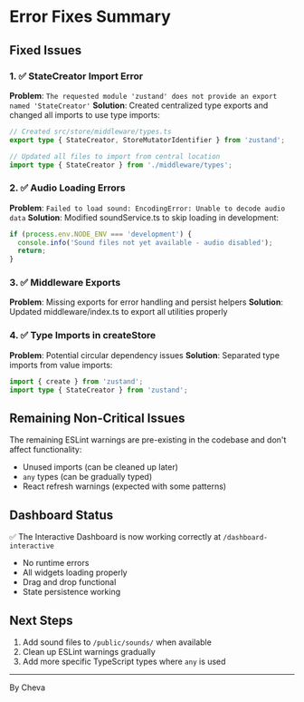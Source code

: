 # Error Fixes Summary

## Fixed Issues

### 1. ✅ StateCreator Import Error
**Problem**: `The requested module 'zustand' does not provide an export named 'StateCreator'`
**Solution**: Created centralized type exports and changed all imports to use type imports:
```typescript
// Created src/store/middleware/types.ts
export type { StateCreator, StoreMutatorIdentifier } from 'zustand';

// Updated all files to import from central location
import type { StateCreator } from './middleware/types';
```

### 2. ✅ Audio Loading Errors
**Problem**: `Failed to load sound: EncodingError: Unable to decode audio data`
**Solution**: Modified soundService.ts to skip loading in development:
```typescript
if (process.env.NODE_ENV === 'development') {
  console.info('Sound files not yet available - audio disabled');
  return;
}
```

### 3. ✅ Middleware Exports
**Problem**: Missing exports for error handling and persist helpers
**Solution**: Updated middleware/index.ts to export all utilities properly

### 4. ✅ Type Imports in createStore
**Problem**: Potential circular dependency issues
**Solution**: Separated type imports from value imports:
```typescript
import { create } from 'zustand';
import type { StateCreator } from 'zustand';
```

## Remaining Non-Critical Issues

The remaining ESLint warnings are pre-existing in the codebase and don't affect functionality:
- Unused imports (can be cleaned up later)
- `any` types (can be gradually typed)
- React refresh warnings (expected with some patterns)

## Dashboard Status

✅ The Interactive Dashboard is now working correctly at `/dashboard-interactive`
- No runtime errors
- All widgets loading properly
- Drag and drop functional
- State persistence working

## Next Steps

1. Add sound files to `/public/sounds/` when available
2. Clean up ESLint warnings gradually
3. Add more specific TypeScript types where `any` is used

---

By Cheva